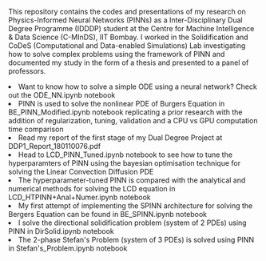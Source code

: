 This repository contains the codes and presentations of my research on Physics-Informed Neural Networks (PINNs) as a Inter-Disciplinary Dual Degree Programme (IDDDP) student at the Centre for Machine Intelligence & Data Science (C-MInDS), IIT Bombay. I worked in the Solidification and CoDeS (Computational and Data-enabled Simulations) Lab investigating how to solve complex problems using the framework of PINN and documented my study in the form of a thesis and presented to a panel of professors.
<li>Want to know how to solve a simple ODE using a neural network? Check out the ODE_NN.ipynb notebook</li>
<li>PINN is used to solve the nonlinear PDE of Burgers Equation in BE_PINN_Modified.ipynb notebook replicating a prior research with the addition of regularization, tuning, validation and a CPU vs GPU computation time comparison</li>
<li>Read my report of the first stage of my Dual Degree Project at DDP1_Report_180110076.pdf</li>
<li>Head to LCD_PINN_Tuned.ipynb notebook to see how to tune the hyperparamters of PINN using the bayesian optimisation technique for solving the Linear Convection Diffusion PDE </li>
<li>The hyperparameter-tuned PINN is compared with the analytical and numerical methods for solving the LCD equation in LCD_HTPINN+Anal+Numer.ipynb notebook</li>
<li>My first attempt of implementing the SPINN architecture for solving the Bergers Equation can be found in BE_SPINN.ipynb notebook</li>
<li>I solve the directional solidification problem (system of 2 PDEs) using PINN in DirSolid.ipynb notebook</li>
<li>The 2-phase Stefan's Problem (system of 3 PDEs) is solved using PINN in Stefan's_Problem.ipynb notebook</li>
